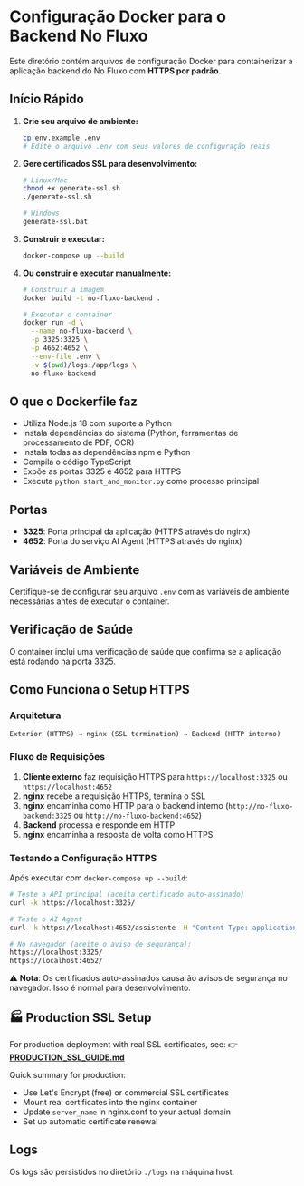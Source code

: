 # Configuração Docker para o Backend No Fluxo

Este diretório contém arquivos de configuração Docker para containerizar a aplicação backend do No Fluxo com **HTTPS por padrão**.

## Início Rápido

1. **Crie seu arquivo de ambiente:**
   ```bash
   cp env.example .env
   # Edite o arquivo .env com seus valores de configuração reais
   ```

2. **Gere certificados SSL para desenvolvimento:**
   ```bash
   # Linux/Mac
   chmod +x generate-ssl.sh
   ./generate-ssl.sh
   
   # Windows
   generate-ssl.bat
   ```

3. **Construir e executar:**
   ```bash
   docker-compose up --build
   ```

3. **Ou construir e executar manualmente:**
   ```bash
   # Construir a imagem
   docker build -t no-fluxo-backend .
   
   # Executar o container
   docker run -d \
     --name no-fluxo-backend \
     -p 3325:3325 \
     -p 4652:4652 \
     --env-file .env \
     -v $(pwd)/logs:/app/logs \
     no-fluxo-backend
   ```

## O que o Dockerfile faz

- Utiliza Node.js 18 com suporte a Python
- Instala dependências do sistema (Python, ferramentas de processamento de PDF, OCR)
- Instala todas as dependências npm e Python
- Compila o código TypeScript
- Expõe as portas 3325 e 4652 para HTTPS
- Executa `python start_and_monitor.py` como processo principal

## Portas

- **3325**: Porta principal da aplicação (HTTPS através do nginx)
- **4652**: Porta do serviço AI Agent (HTTPS através do nginx)

## Variáveis de Ambiente

Certifique-se de configurar seu arquivo `.env` com as variáveis de ambiente necessárias antes de executar o container.

## Verificação de Saúde

O container inclui uma verificação de saúde que confirma se a aplicação está rodando na porta 3325.

## Como Funciona o Setup HTTPS

### Arquitetura
```
Exterior (HTTPS) → nginx (SSL termination) → Backend (HTTP interno)
```

### Fluxo de Requisições
1. **Cliente externo** faz requisição HTTPS para `https://localhost:3325` ou `https://localhost:4652`
2. **nginx** recebe a requisição HTTPS, termina o SSL
3. **nginx** encaminha como HTTP para o backend interno (`http://no-fluxo-backend:3325` ou `http://no-fluxo-backend:4652`)
4. **Backend** processa e responde em HTTP
5. **nginx** encaminha a resposta de volta como HTTPS

### Testando a Configuração HTTPS

Após executar com `docker-compose up --build`:

```bash
# Teste a API principal (aceita certificado auto-assinado)
curl -k https://localhost:3325/

# Teste o AI Agent  
curl -k https://localhost:4652/assistente -H "Content-Type: application/json" -d '{"materia":"teste"}'

# No navegador (aceite o aviso de segurança):
https://localhost:3325/
https://localhost:4652/
```

⚠️ **Nota**: Os certificados auto-assinados causarão avisos de segurança no navegador. Isso é normal para desenvolvimento.

## 🏭 Production SSL Setup

For production deployment with real SSL certificates, see:
👉 **[PRODUCTION_SSL_GUIDE.md](./PRODUCTION_SSL_GUIDE.md)**

Quick summary for production:
- Use Let's Encrypt (free) or commercial SSL certificates
- Mount real certificates into the nginx container
- Update `server_name` in nginx.conf to your actual domain
- Set up automatic certificate renewal

## Logs

Os logs são persistidos no diretório `./logs` na máquina host. 